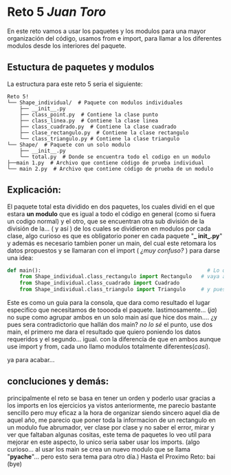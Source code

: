 # Reto 5  _Juan_ _Toro_
En este reto vamos a usar los paquetes y los modulos para una mayor organización del código, usamos from e import, para llamar a los diferentes modulos desde los interiores del paquete.

## Estuctura de paquetes y modulos
La estructura para este reto 5 seria el siguiente:

```
Reto 5!
└── Shape_individual/  # Paquete con modulos individuales
    ├── __init__.py
    ├── class_point.py  # Contiene la clase punto
    ├── class_linea.py  # Contiene la clase linea
    ├── class_cuadrado.py  # Contiene la clase cuadrado
    ├── clase_rectangulo.py  # Contiene la clase rectangulo
    └── class_triangulo.py # Contiene la clase triangulo
└── Shape/  # Paquete con un solo modulo
    ├── __init__.py  
    └── total.py  # Donde se encuentra todo el codigo en un modulo
├──main 1.py  # Archivo que contiene código de prueba individual
└── main 2.py  # Archivo que contiene código de prueba de un modulo
```
## Explicación:
El paquete total esta dividido en dos paquetes, los cuales dividí en el que estara **un modulo** que es igual a todo el código en general (como si fuera un codigo normal)
y el otro, que se encuentran otra sub división de la división de la... ( y así ) de los cuales se dividieron en modulos por cada clase, algo curioso es que es obligatorio poner en cada 
paquete "**_ __init___.py**" y además  es necesario tambien poner un main, del cual este retomara los datos propuestos y se llamaran con el import ( _¿muy confuso?_ ) 
para darse una idea:
```python
def main():                                                      # Lo que uno dice seria algo así: 
    from Shape_individual.class_rectangulo import Rectangulo   # vaya al paquete "Shap..." ahí busque un paquete que se llame " class..." y de ahi traigame la clase ... 
    from Shape_individual.class_cuadrado import Cuadrado        
    from Shape_individual.class_triangulo import Triangulo     # y pues así ... ¿ ahora si ?
```
Este es como un guia para la consola, que dara como resultado el lugar especifico que necesitamos de tooooda el paquete.
lastimosamente... (_ja_) no supe como agrupar ambos en un solo main así que hice dos main.... ¿y pues sera contradictorio que hallán dos main?  _no lo sé_
el punto, use dos main, el primero me dara el resultado que quiero poniendo los datos requeridos y el segundo... igual. con la diferencía de que en ambos aunque use import y from, 
cada uno llamo modulos totalmente diferentes(_casí_).

ya para acabar...
## concluciones y demás:
principalmente el reto se basa en tener un orden y poderlo usar gracias a los imports en los ejercicios ya vistos anteriormente, me parecio bastante sencillo pero muy eficaz a la hora de organizar
siendo sincero aquel dia de aquel año, me parecio que poner toda la informacion de un rectangulo en un modulo fue abrumador, ver clase por clase y no saber el error, mirar y ver que faltaban
algunas cositas, este tema de paquetes lo veo util para mejorar en este aspecto, lo unico seria saber usar los imports.
(algo curioso... al usar los main se crea un nuevo modulo que se llama "__pyache__"... pero esto sera tema para otro día.)
Hasta el Proximo Reto: 
bai (bye)
